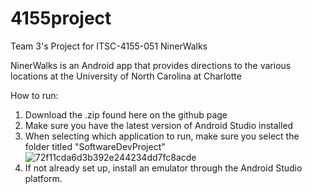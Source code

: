 # 4155project
Team 3's Project for  ITSC-4155-051 NinerWalks

NinerWalks is an Android app that provides directions to the various locations at the University of North Carolina at Charlotte

How to run:
1. Download the .zip found here on the github page
2. Make sure you have the latest version of Android Studio installed
3. When selecting which application to run, make sure you select the folder titled "SoftwareDevProject"
![72f11cda6d3b392e244234dd7fc8acde](https://user-images.githubusercontent.com/78057224/167338061-9e8a3724-5b9f-4b44-9b76-05bd9b5c052d.png)
4. If not already set up, install an emulator through the Android Studio platform.

